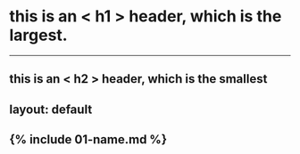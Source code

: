 # this is an < h1 > header, which is the largest. 
---
## this is an < h2 > header, which is the smallest
  layout: default
---

## {% include 01-name.md %}


